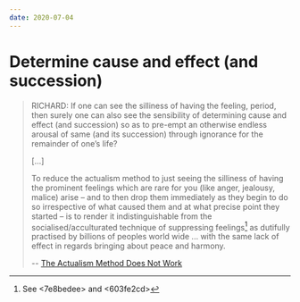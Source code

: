 ```yaml
---
date: 2020-07-04
---
```


# Determine cause and effect (and succession)

> RICHARD: If one can see the silliness of having the feeling, period, then surely one can also see the sensibility of determining cause and effect (and succession) so as to pre-empt an otherwise endless arousal of same (and its succession) through ignorance for the remainder of one’s life?
>
> [...]
>
> To reduce the actualism method to just seeing the silliness of having the prominent feelings which are rare for you (like anger, jealousy, malice) arise – and to then drop them immediately as they begin to do so irrespective of what caused them and at what precise point they started – is to render it indistinguishable from the socialised/acculturated technique of suppressing feelings[^diss] as dutifully practised by billions of peoples world wide ... with the same lack of effect in regards bringing about peace and harmony.
>
> -- [The Actualism Method Does Not Work](http://actualfreedom.com.au/sundry/commonobjections/CRO31a.htm)

[^diss]: See <7e8bedee> and <603fe2cd>